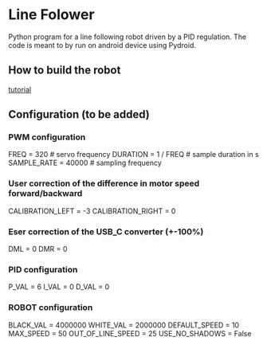 # Line Folower
Python program for a line following robot driven by a PID regulation. The code is meant to by run on android device using Pydroid.
## How to build the robot
[tutorial](https://bitbeam4.eu/index.php/stavebni-navody/roboti/robot-pro-experty/)

## Configuration (to be added)

### PWM configuration
FREQ = 320  # servo frequency
DURATION = 1 / FREQ  # sample duration in s
SAMPLE_RATE = 40000  # sampling frequency

### User correction of the difference in motor speed forward/backward
CALIBRATION_LEFT = -3
CALIBRATION_RIGHT = 0
### Eser correction of the USB_C converter (+-100%)
DML = 0
DMR = 0

### PID configuration
P_VAL = 6
I_VAL = 0
D_VAL = 0

### ROBOT configuration
BLACK_VAL = 4000000
WHITE_VAL = 2000000
DEFAULT_SPEED = 10
MAX_SPEED = 50
OUT_OF_LINE_SPEED = 25
USE_NO_SHADOWS = False


